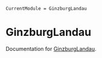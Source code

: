 ```@meta
CurrentModule = GinzburgLandau
```

# GinzburgLandau

Documentation for [GinzburgLandau](https://github.com/maximilian-gelbrecht/GinzburgLandau.jl).

